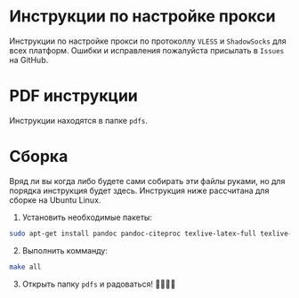# Инструкции по настройке прокси
Инструкции по настройке прокси по протоколлу `VLESS` и `ShadowSocks` для всех платформ. Ошибки и исправления пожалуйста присылать в `Issues` на GitHub.

# PDF инструкции
Инструкции находятся в папке `pdfs`.

# Сборка
Вряд ли вы когда либо будете сами собирать эти файлы руками, но для порядка инструкция будет здесь. Инструкция ниже рассчитана для сборке на Ubuntu Linux.

1. Установить необходимые пакеты:

```bash
sudo apt-get install pandoc pandoc-citeproc texlive-latex-full texlive-fonts-recommended texlive-extra-utils texlive-latex-extra make 
```

2. Выполнить комманду:

```bash
make all
```

3. Открыть папку `pdfs` и радоваться!
🥳🥳🥳🥳